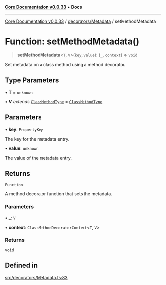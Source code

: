 [**Core Documentation v0.0.33**](../../../README.md) • **Docs**

***

[Core Documentation v0.0.33](../../../modules.md) / [decorators/Metadata](../README.md) / setMethodMetadata

# Function: setMethodMetadata()

> **setMethodMetadata**\<`T`, `V`\>(`key`, `value`): (`_`, `context`) => `void`

Set metadata on a class method using a method decorator.

## Type Parameters

• **T** = `unknown`

• **V** *extends* [`ClassMethodType`](../../../definitions/type-aliases/ClassMethodType.md) = [`ClassMethodType`](../../../definitions/type-aliases/ClassMethodType.md)

## Parameters

• **key**: `PropertyKey`

The key for the metadata entry.

• **value**: `unknown`

The value of the metadata entry.

## Returns

`Function`

A method decorator function that sets the metadata.

### Parameters

• **\_**: `V`

• **context**: `ClassMethodDecoratorContext`\<`T`, `V`\>

### Returns

`void`

## Defined in

[src/decorators/Metadata.ts:83](https://github.com/stonemjs/core/blob/077f74fd791b5cd8637e1ab41cbefa238af9d384/src/decorators/Metadata.ts#L83)
